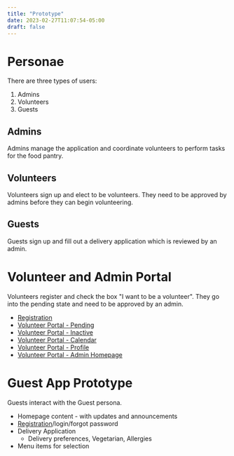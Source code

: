 ```yaml
---
title: "Prototype"
date: 2023-02-27T11:07:54-05:00
draft: false
---
```

# Personae
There are three types of users:

1. Admins
1. Volunteers
1. Guests


<div class="row ms-5">
  <div class="col">
    <h2>Admins</h2>
    <p>Admins manage the application and coordinate volunteers to perform tasks for the food pantry.</p>
  </div>
  <div class="col">
    <h2>Volunteers</h2>
    <p>Volunteers sign up and elect to be volunteers.  They need to be approved by admins before they can begin volunteering.</p>
  </div>
  <div class="col">
    <h2>Guests</h2>
    <p>Guests sign up and fill out a delivery application which is reviewed by an admin.</p>
  </div>
</div>


# Volunteer and Admin Portal
Volunteers register and check the box "I want to be a volunteer".  They go into the pending state and need to be approved by an admin.

- [Registration](/registration/)
- [Volunteer Portal - Pending](/volunteer/pending/)
- [Volunteer Portal - Inactive](/volunteer/inactive/)
- [Volunteer Portal - Calendar](/volunteer/calendar/)
- [Volunteer Portal - Profile](/volunteer/profile/)
- [Volunteer Portal - Admin Homepage](/volunteer/admin/homepage/)

# Guest App Prototype
Guests interact with the Guest persona.
- Homepage content - with updates and announcements
- [Registration](/registration/)/login/forgot password
- Delivery Application
  - Delivery preferences, Vegetarian, Allergies
- Menu items for selection
